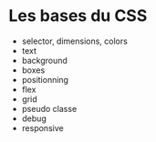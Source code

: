# Les bases du CSS

- selector, dimensions, colors 
- text 
- background
- boxes
- positionning
- flex
- grid
- pseudo classe
- debug
- responsive
